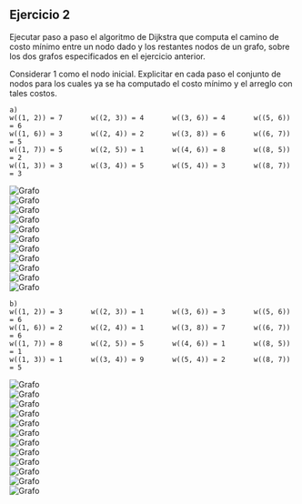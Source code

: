 ## Ejercicio 2
Ejecutar paso a paso el algoritmo de Dijkstra que computa el camino de costo mínimo entre un nodo dado y los restantes nodos de un grafo, sobre los dos grafos especificados en el ejercicio anterior.

Considerar 1 como el nodo inicial. Explicitar en cada paso el conjunto de nodos para los cuales ya se ha computado el costo mínimo y el arreglo con tales costos.

```
a)
w((1, 2)) = 7       w((2, 3)) = 4       w((3, 6)) = 4       w((5, 6)) = 6
w((1, 6)) = 3       w((2, 4)) = 2       w((3, 8)) = 6       w((6, 7)) = 5
w((1, 7)) = 5       w((2, 5)) = 1       w((4, 6)) = 8       w((8, 5)) = 2
w((1, 3)) = 3       w((3, 4)) = 5       w((5, 4)) = 3       w((8, 7)) = 3
```
![Grafo](./assets/ej02a/ej02a-0.svg)<br>
![Grafo](./assets/ej02a/ej02a-1.svg)<br>
![Grafo](./assets/ej02a/ej02a-1.svg)<br>
![Grafo](./assets/ej02a/ej02a-3.svg)<br>
![Grafo](./assets/ej02a/ej02a-4.svg)<br>
![Grafo](./assets/ej02a/ej02a-5.svg)<br>
![Grafo](./assets/ej02a/ej02a-6.svg)<br>
![Grafo](./assets/ej02a/ej02a-7.svg)<br>
![Grafo](./assets/ej02a/ej02a-8.svg)<br>
![Grafo](./assets/ej02a/ej02a-9.svg)<br>
![Grafo](./assets/ej02a/ej02a-10.svg)

``` 
b)
w((1, 2)) = 3       w((2, 3)) = 1       w((3, 6)) = 3       w((5, 6)) = 6
w((1, 6)) = 2       w((2, 4)) = 1       w((3, 8)) = 7       w((6, 7)) = 6
w((1, 7)) = 8       w((2, 5)) = 5       w((4, 6)) = 1       w((8, 5)) = 1
w((1, 3)) = 1       w((3, 4)) = 9       w((5, 4)) = 2       w((8, 7)) = 5
```
![Grafo](./assets/ej02b/ej02b-0.svg)<br>
![Grafo](./assets/ej02b/ej02b-1.svg)<br>
![Grafo](./assets/ej02b/ej02b-2.svg)<br>
![Grafo](./assets/ej02b/ej02b-3.svg)<br>
![Grafo](./assets/ej02b/ej02b-4.svg)<br>
![Grafo](./assets/ej02b/ej02b-5.svg)<br>
![Grafo](./assets/ej02b/ej02b-6.svg)<br>
![Grafo](./assets/ej02b/ej02b-7.svg)<br>
![Grafo](./assets/ej02b/ej02b-8.svg)<br>
![Grafo](./assets/ej02b/ej02b-9.svg)<br>
![Grafo](./assets/ej02b/ej02b-10.svg)<br>
![Grafo](./assets/ej02b/ej02b-11.svg)